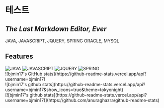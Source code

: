 # 테스트
## _The Last Markdown Editor, Ever_

JAVA, JAVASCRIPT, JQUERY, SPRING
ORACLE, MYSQL

## Features
<div>
  <img alt="JAVA" src ="https://img.shields.io/badge/Java-007396.svg?&style=for-the-badge&logo=Java&logoColor=White"/>
  <img alt="JAVASCRIPT" src ="https://img.shields.io/badge/JavaScript-F7DF1E.svg?&style=for-the-badge&logo=JavaScript&logoColor=White"/>
  <img alt="JQUERY" src ="https://img.shields.io/badge/JQuery-0769AD.svg?&style=for-the-badge&logo=JQuery&logoColor=White"/>
  <img alt="SPRING" src ="https://img.shields.io/badge/Spring-6DB33F.svg?&style=for-the-badge&logo=Spring&logoColor=White"/>
</div>
<div>
  ![bjmin17's GitHub stats](https://github-readme-stats.vercel.app/api?username=bjmin17)
</div>
<div>
  ![bjmin17's github stats](https://github-readme-stats.vercel.app/api?username=bjmin17&show_icons=true&theme=tokyonight)
</div>
<div>
  [![bjmin17's github stats](https://github-readme-stats.vercel.app/api?username=bjmin17)](https://github.com/anuraghazra/github-readme-stats)
</div>
